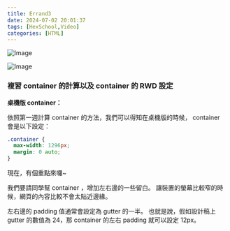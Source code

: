 ```yaml
---
title: Errand3
date: 2024-07-02 20:01:37
tags: [HexSchool,Video]
categories: [HTML]
---
```

![Image](https://i.imgur.com/96hW8WI.png)

![Image](https://i.imgur.com/PV6umqW.png)

### 複習 container 的計算以及 container 的 RWD 設定

**桌機版 container：**

依照第一週計算 container 的方法，我們可以得知在桌機版的時候， container 會是以下設定：

```css
.container {
  max-width: 1296px;
  margin: 0 auto;
}
```
現在，有個重點來囉~ 

我們要請同學幫 container ，增加左右邊的一些留白。
讓裝置的螢幕比較窄的時候，網頁的內容比較不會太貼近邊緣。

左右邊的 padding 值通常會設定為 gutter 的一半。
也就是說，假如設計稿上 gutter 的數值為 24，那 container 的左右 padding 就可以設定 12px。